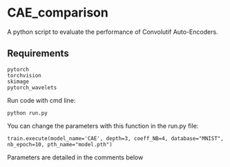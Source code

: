 # CAE_comparison
A python script to evaluate the performance of Convolutif Auto-Encoders.

## Requirements
```angular2
pytorch
torchvision
skimage
pytorch_wavelets
```

Run code with cmd line:
```angular2
python run.py
```

You can change the parameters with this function in the run.py file:
```angular2
train.execute(model_name='CAE', depth=3, coeff_NB=4, database="MNIST", nb_epoch=10, pth_name="model.pth")
```
Parameters are detailed in the comments below
